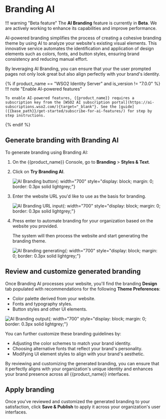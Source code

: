 # Branding AI

!!! warning "Beta feature"
    The **AI Branding** feature is currently in **Beta**. We are actively working to enhance its capabilities and improve performance.

AI-powered branding simplifies the process of creating a cohesive branding theme by using AI to analyze your website's existing visual elements. This innovative service automates the identification and application of design elements such as colors, fonts, and button styles, ensuring brand consistency and reducing manual effort.

By leveraging AI Branding, you can ensure that your the user prompted pages not only look great but also align perfectly with your brand's identity.

{% if product_name == "WSO2 Identity Server" and is_version != "7.0.0" %}
!!! note "Enable AI-powered features"

    To enable AI-powered features, {{product_name}} requires a subscription key from the [WSO2 AI subscription portal](https://ai-subscriptions.wso2.com/){target="_blank"}. See the [guide]({{base_path}}/get-started/subscribe-for-ai-features/) for step by step instructions.

{% endif %}

## Generate branding with Branding AI

To generate branding using Branding AI:

1. On the {{product_name}} Console, go to **Branding** > **Styles & Text**.

2. Click on **Try Branding AI**.

    ![AI Branding button]({{base_path}}/assets/img/guides/branding/ai-branding-try.png){: width="700" style="display: block; margin: 0; border: 0.3px solid lightgrey;"}

3. Enter the website URL you'd like to use as the basis for branding.

    ![AI Branding URL input]({{base_path}}/assets/img/guides/branding/ai-branding-input.png){: width="700" style="display: block; margin: 0; border: 0.3px solid lightgrey;"}

4. Press enter to automate branding for your organization based on the website you provided.

    The system will then process the website and start generating the branding theme.

    ![AI Branding generating]({{base_path}}/assets/img/guides/branding/ai-branding-generating.png){: width="700" style="display: block; margin: 0; border: 0.3px solid lightgrey;"}

## Review and customize generated branding

Once Branding AI processes your website, you'll find the branding **Design** tab populated with recommendations for the following **Theme Preferences**:

- Color palette derived from your website.
- Fonts and typography styles.
- Button styles and other UI elements.

![AI Branding output]({{base_path}}/assets/img/guides/branding/ai-branding-output.png){: width="700" style="display: block; margin: 0; border: 0.3px solid lightgrey;"}

You can further customize these branding guidelines by:

- Adjusting the color schemes to match your brand identity.
- Choosing alternative fonts that reflect your brand's personality.
- Modifying UI element styles to align with your brand's aesthetic.

By reviewing and customizing the generated branding, you can ensure that it perfectly aligns with your organization's unique identity and enhances your brand presence across all {{product_name}} interfaces.

## Apply branding

Once you've reviewed and customized the generated branding to your satisfaction, click **Save & Publish** to apply it across your organization's user interfaces.
